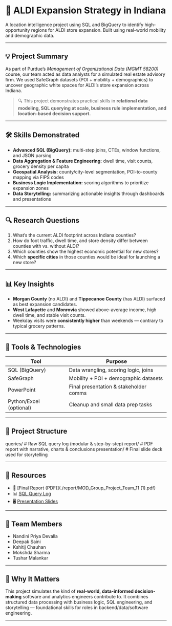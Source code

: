 # 📍 ALDI Expansion Strategy in Indiana

A location intelligence project using SQL and BigQuery to identify high-opportunity regions for ALDI store expansion. Built using real-world mobility and demographic data.

---

## 💡 Project Summary

As part of Purdue’s *Management of Organizational Data (MGMT 58200)* course, our team acted as data analysts for a simulated real estate advisory firm. We used SafeGraph datasets (POI + mobility + demographics) to uncover geographic white spaces for ALDI’s store expansion across Indiana.

> 🔍 This project demonstrates practical skills in **relational data modeling, SQL querying at scale, business rule implementation, and location-based decision support.**

---

## 🛠️ Skills Demonstrated

- **Advanced SQL (BigQuery):** multi-step joins, CTEs, window functions, and JSON parsing
- **Data Aggregation & Feature Engineering:** dwell time, visit counts, grocery density per capita
- **Geospatial Analysis:** county/city-level segmentation, POI-to-county mapping via FIPS codes
- **Business Logic Implementation:** scoring algorithms to prioritize expansion zones
- **Data Storytelling:** summarizing actionable insights through dashboards and presentations

---

## 🔍 Research Questions

1. What’s the current ALDI footprint across Indiana counties?
2. How do foot traffic, dwell time, and store density differ between counties with vs. without ALDI?
3. Which counties show the highest economic potential for new stores?
4. Which **specific cities** in those counties would be ideal for launching a new store?

---

## 📊 Key Insights

- **Morgan County** (no ALDI) and **Tippecanoe County** (has ALDI) surfaced as best expansion candidates.
- **West Lafayette** and **Monrovia** showed above-average income, high dwell time, and stable visit counts.
- Weekday visits were **consistently higher** than weekends — contrary to typical grocery patterns.

---

## 🧰 Tools & Technologies

| Tool         | Purpose                                 |
|--------------|------------------------------------------|
| SQL (BigQuery) | Data wrangling, scoring logic, joins     |
| SafeGraph    | Mobility + POI + demographic datasets    |
| PowerPoint   | Final presentation & stakeholder comms   |
| Python/Excel (optional) | Cleanup and small data prep tasks       |

---

## 📁 Project Structure
queries/ # Raw SQL query log (modular & step-by-step)
report/ # PDF report with narrative, charts & conclusions
presentation/ # Final slide deck used for storytelling


---

## 📎 Resources

- 📄 [Final Report (PDF)](./report/MOD_Group_Project_Team_11 (1).pdf)
- 📊 [SQL Query Log](./queries/MOD_query_log.sql)
- 🖥️ [Presentation Slides](./presentation/MOD%20FINAL%20PROJECT.pptx)

---

## 👥 Team Members

- Nandini Priya Devalla
- Deepak Saini
- Kshitij Chauhan
- Mokshda Sharma
- Tushar Malankar

---

## 🚀 Why It Matters

This project simulates the kind of **real-world, data-informed decision-making** software and analytics engineers contribute to. It combines structured data processing with business logic, SQL engineering, and storytelling — foundational skills for roles in backend/data/software engineering.

---
